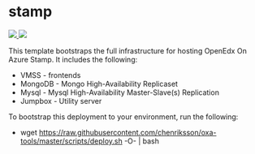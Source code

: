# stamp

<a href="https://portal.azure.com/#create/Microsoft.Template/uri/https%3A%2F%2Fraw.githubusercontent.com%2Fmicrosoft%2Foxa-tools%2Fmaster%2Ftemplates%2Fstamp%2Fstamp.json" target="_blank">
    <img src="http://azuredeploy.net/deploybutton.png"/>
</a>
<a href="http://armviz.io/#/?load=https%3A%2F%2Fraw.githubusercontent.com%2Fmicrosoft%2Foxa-tools%2Fmaster%2Ftemplates%2Fstamp%2Fstamp.json" target="_blank">
    <img src="http://armviz.io/visualizebutton.png"/>
</a>

This template bootstraps the full infrastructure for hosting OpenEdx On Azure Stamp. It includes the following:
* VMSS - frontends
* MongoDB - Mongo High-Availability Replicaset 
* Mysql - Mysql High-Availability Master-Slave(s) Replication
* Jumpbox - Utility server


To bootstrap this deployment to your environment, run the following:
* wget https://raw.githubusercontent.com/chenriksson/oxa-tools/master/scripts/deploy.sh -O- | bash

